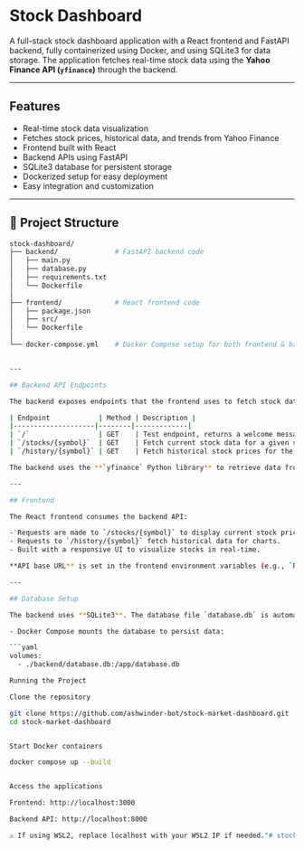 # Stock Dashboard

A full-stack stock dashboard application with a React frontend and FastAPI backend, fully containerized using Docker, and using SQLite3 for data storage. The application fetches real-time stock data using the **Yahoo Finance API (`yfinance`)** through the backend.

---

## Features
- Real-time stock data visualization
- Fetches stock prices, historical data, and trends from Yahoo Finance
- Frontend built with React
- Backend APIs using FastAPI
- SQLite3 database for persistent storage
- Dockerized setup for easy deployment
- Easy integration and customization

---


## 📂 Project Structure

```bash
stock-dashboard/
├── backend/              # FastAPI backend code
│   ├── main.py
│   ├── database.py
│   ├── requirements.txt
│   └── Dockerfile
│
├── frontend/             # React frontend code
│   ├── package.json
│   ├── src/
│   └── Dockerfile
│
└── docker-compose.yml    # Docker Compose setup for both frontend & backend


---

## Backend API Endpoints

The backend exposes endpoints that the frontend uses to fetch stock data:

| Endpoint            | Method | Description |
|--------------------|--------|-------------|
| `/`                 | GET    | Test endpoint, returns a welcome message |
| `/stocks/{symbol}`  | GET    | Fetch current stock data for a given symbol (e.g., `AAPL`) |
| `/history/{symbol}` | GET    | Fetch historical stock prices for the given symbol |

The backend uses the **`yfinance` Python library** to retrieve data from Yahoo Finance and return it in JSON format.

---

## Frontend

The React frontend consumes the backend API:

- Requests are made to `/stocks/{symbol}` to display current stock prices.
- Requests to `/history/{symbol}` fetch historical data for charts.
- Built with a responsive UI to visualize stocks in real-time.

**API base URL** is set in the frontend environment variables (e.g., `REACT_APP_API_URL=http://localhost:8000`).

---

## Database Setup

The backend uses **SQLite3**. The database file `database.db` is automatically created when the backend runs.

- Docker Compose mounts the database to persist data:

```yaml
volumes:
  - ./backend/database.db:/app/database.db

Running the Project

Clone the repository

git clone https://github.com/ashwinder-bot/stock-market-dashboard.git
cd stock-market-dashboard


Start Docker containers

docker compose up --build


Access the applications

Frontend: http://localhost:3000

Backend API: http://localhost:8000

⚠️ If using WSL2, replace localhost with your WSL2 IP if needed."# stock-market-dashboard" 
